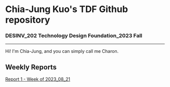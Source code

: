 # Chia-Jung Kuo's TDF Github repository
### DESINV_202 Technology Design Foundation_2023 Fall
---
Hi! I'm Chia-Jung, and you can simply call me Charon.


## Weekly Reports

[Report 1 - Week of 2023_08_21](https://github.com/Berkeley-MDes/tdf-fa23-chiajungkuo/blob/main/weekly-reports/2023_08_28-report.md)


